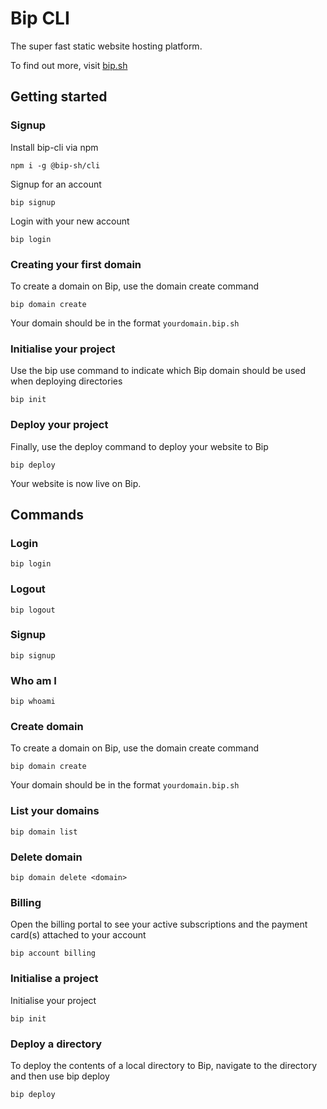 # Bip CLI

The super fast static website hosting platform.

To find out more, visit [bip.sh](https://bip.sh)

## Getting started
### Signup

Install bip-cli via npm

```shell
npm i -g @bip-sh/cli
```

Signup for an account

```shell
bip signup
```

Login with your new account

```shell
bip login
```


### Creating your first domain

To create a domain on Bip, use the domain create command

```shell
bip domain create
```

Your domain should be in the format `yourdomain.bip.sh`

### Initialise your project

Use the bip use command to indicate which Bip domain should be used when deploying directories

```shell
bip init
```

### Deploy your project

Finally, use the deploy command to deploy your website to Bip

```shell
bip deploy
```

Your website is now live on Bip.

## Commands

### Login

```shell
bip login
```

### Logout

```shell
bip logout
```

### Signup

```shell
bip signup
```

### Who am I

```shell
bip whoami
```

### Create domain

To create a domain on Bip, use the domain create command

```shell
bip domain create
```

Your domain should be in the format `yourdomain.bip.sh`

### List your domains

```shell
bip domain list
```

### Delete domain

```shell
bip domain delete <domain>
```

### Billing

Open the billing portal to see your active subscriptions and the payment card(s) attached to your account

```shell
bip account billing
```

### Initialise a project

Initialise your project

```shell
bip init
```

### Deploy a directory

To deploy the contents of a local directory to Bip, navigate to the directory and then use bip deploy

```shell
bip deploy
```
